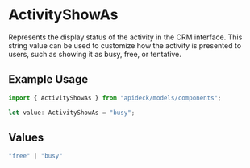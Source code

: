 # ActivityShowAs

Represents the display status of the activity in the CRM interface. This string value can be used to customize how the activity is presented to users, such as showing it as busy, free, or tentative.

## Example Usage

```typescript
import { ActivityShowAs } from "apideck/models/components";

let value: ActivityShowAs = "busy";
```

## Values

```typescript
"free" | "busy"
```